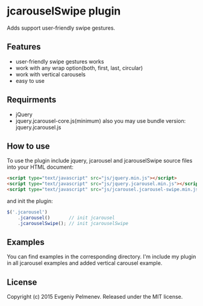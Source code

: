 # jcarouselSwipe plugin
Adds support user-friendly swipe gestures.

## Features
* user-friendly swipe gestures works
* work with any wrap option(both, first, last, circular)
* work with vertical carousels
* easy to use

## Requirments
* jQuery
* jquery.jcarousel-core.js(minimum) also you may use bundle version: jquery.jcarousel.js

## How to use
To use the plugin include jquery, jcarousel and jcarouselSwipe source files into your HTML document:
``` HTML
<script type="text/javascript" src="js/jquery.min.js"></script>
<script type="text/javascript" src="js/jquery.jcarousel.min.js"></script>
<script type="text/javascript" src="js/jcarousel.jcarousel-swipe.min.js"></script>
```
and init the plugin:
``` javascript
$('.jcarousel')
    .jcarousel()       // init jcarousel
    .jcarouselSwipe(); // init jcarouselSwipe
```

## Examples
You can find examples in the corresponding directory. I'm include my plugin in all jcarousel examples and added vertical carousel example.

## License
Copyright (c) 2015 Evgeniy Pelmenev. Released under the MIT license.
